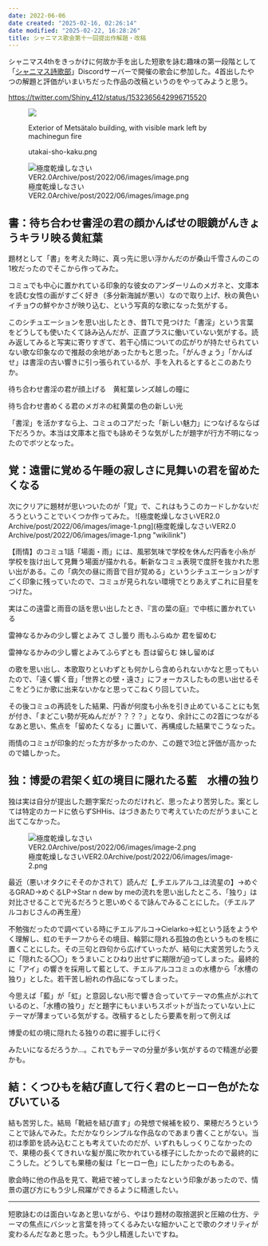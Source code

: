 ```yaml
---
date: 2022-06-06
date created: "2025-02-16, 02:26:14"
date modified: "2025-02-22, 16:28:26"
title: シャニマス歌会第十一回提出作解題・改稿
---
```


シャニマス4thをきっかけに何故か手を出した短歌を詠む趣味の第一段階として「[シャニマス詩歌部](https://twitter.com/Shiny_412)」Discordサーバーで開催の歌会に参加した。4首出したやつの解題と評価がいまいちだった作品の改稿というのをやってみようと思う。

https://twitter.com/Shiny_412/status/1532365642996715520

<figure>

![](../2020-02-21-archiving-city-project-part-1/65c2f6730e605255807e63e7cf3b6eb27b18bb79.jpg)

<figcaption>

Exterior of Metsätalo building, with visible mark left by machinegun fire

</figcaption>

</figure>




<figure>

<figcaption aria-hidden="true">utakai-sho-kaku.png</figcaption>
</figure>

<figure>
<img src="極度乾燥しなさいVER2.0 Archive/post/2022/06/images/image.png"
title="wikilink"
alt="極度乾燥しなさいVER2.0Archive/post/2022/06/images/image.png" />
<figcaption
aria-hidden="true">極度乾燥しなさいVER2.0Archive/post/2022/06/images/image.png</figcaption>
</figure>

## 書：待ち合わせ書淫の君の顔かんばせの眼鏡がんきょうキラリ映る黄紅葉

題材として「書」を考えた時に、真っ先に思い浮かんだのが桑山千雪さんのこの1枚だったのでそこから作ってみた。

コミュでも中心に置かれている印象的な彼女のアンダーリムのメガネと、文庫本を読む女性の画がすごく好き（多分新海誠が悪い）なので取り上げ、秋の黄色いイチョウの鮮やかさが映り込む、という写真的な歌になった気がする。

このシチュエーションを思い出したとき、昔TLで見つけた「書淫」という言葉をどうしても使いたくて詠み込んだが、正直プラスに働いていない気がする。読み返してみると写実に寄りすぎて、若干心情についての広がりが持たせられていない歌な印象なので推敲の余地があったかもと思った。「がんきょう」「かんばせ」は書淫の古い響きに引っ張られているが、手を入れるとするとこのあたりか。

待ち合わせ書淫の君が顔上げる　黄紅葉レンズ越しの瞳に

待ち合わせ書めくる君のメガネの紅黄葉の色の新しい光　

「書淫」を活かすなら上、コミュのコアだった「新しい魅力」につなげるならば下だろうか。本当は文庫本と指でも詠めそうな気がしたが題字が行方不明になったのでボツとなった。

## 覚：遠雷に覚める午睡の寂しさに見舞いの君を留めたくなる

次にクリアに題材が思いついたのが「覚」で、これはもうこのカードしかないだろうということでいくつか作ってみた。
![極度乾燥しなさいVER2.0 Archive/post/2022/06/images/image-1.png](極度乾燥しなさいVER2.0 Archive/post/2022/06/images/image-1.png "wikilink")

【雨情】のコミュ1話「場面・雨」には、風邪気味で学校を休んだ円香を小糸が学校を抜け出して見舞う場面が描かれる。斬新なコミュ表現で度肝を抜かれた思い出がある。この「病欠の昼に雨音で目が覚める」というシチュエーションがすごく印象に残っていたので、コミュが見られない環境でとりあえずこれに目星をつけた。

実はこの遠雷と雨音の話を思い出したとき、『言の葉の庭』で中核に置かれている

雷神なるかみの少し響とよみて さし曇り 雨もふらぬか 君を留めむ

雷神なるかみの少し響とよみてふらずとも 吾は留らむ 妹し留めば

の歌を思い出し、本歌取りといわずとも何かしら含められないかなと思ってもいたので、「遠く響く音」「世界との壁・遠さ」にフォーカスしたもの思い出せるそこをどうにか歌に出来ないかなと思ってこねくり回していた。

その後コミュの再読をした結果、円香が何度も小糸を引き止めていることにも気が付き、「まどこい勢が死ぬんだが？？？？」となり、余計にこの2首につながるなあと思い、焦点を「留めたくなる」に置いて、再構成した結果でこうなった。

雨情のコミュが印象的だった方が多かったのか、この題で3位と評価が高かったので嬉しかった。

## 独：博愛の君架く虹の境目に隠れたる藍　水槽の独り

独は実は自分が提出した題字案だったのだけれど、思ったより苦労した。案としては特定のカードに依らずSHHis、はづきあたりで考えていたのだがうまいこと出てこなかった。

<figure>
<img
src="極度乾燥しなさいVER2.0 Archive/post/2022/06/images/image-2.png"
title="wikilink"
alt="極度乾燥しなさいVER2.0Archive/post/2022/06/images/image-2.png" />
<figcaption
aria-hidden="true">極度乾燥しなさいVER2.0Archive/post/2022/06/images/image-2.png</figcaption>
</figure>

最近（悪いオタクにそそのかされて）読んだ【\_チエルアルコ_は流星の】→めぐるGRAD→めぐるLP→Star n dew by meの流れを思い出したところ、「独り」は対比させることで光るだろうと思いめぐるで詠んでみることにした。（チエルアルコおじさんの再生産）

不勉強だったので調べている時にチエルアルコ→Cielarko→虹という話をようやく理解し、虹のモチーフからその境目、輪郭に隠れる孤独の色というものを核に置くことにした。その三句と四句から広げていったが、結句に大変苦労したうえに「隠れたる〇〇」をうまいことひねり出せずに期限が迫ってしまった。最終的に「アイ」の響きを採用して藍として、チエルアルココミュの水槽から「水槽の独り」とした。若干苦し紛れの作品になってしまった。

今思えば「藍」が「虹」と意図しない形で響き合っていてテーマの焦点がぶれているのと、「水槽の独り」だと題字にもいまいちスポットが当たっていない上にテーマが薄まっている気がする。改稿するとしたら要素を削って例えば

博愛の虹の境に隠れたる独りの君に握手しに行く

みたいになるだろうか...。これでもテーマの分量が多い気がするので精進が必要かも。

## 結：くつひもを結び直して行く君のヒーロー色がたなびいている

結も苦労した。結局「靴紐を結び直す」の発想で候補を絞り、果穂だろうということで詠んでみた。ただかなりシンプルな作品なのであまり書くことがない。当初は季節を読み込むことも考えていたのだが、いずれもしっくりこなかったので、果穂の長くてきれいな髪が風に吹かれている様子にしたかったので最終的にこうした。どうしても果穂の髪は「ヒーロー色」にしたかったのもある。

歌会時に他の作品を見て、靴紐で被ってしまったなという印象があったので、情景の選び方にもう少し飛躍ができるように精進したい。

------------------------------------------------------------------------

短歌詠むのは面白いなあと思いながら、やはり題材の取捨選択と圧縮の仕方、テーマの焦点にバシッと言葉を持ってくるみたいな細かいことで歌のクオリティが変わるんだなあと思った。もう少し精進したいですね。

